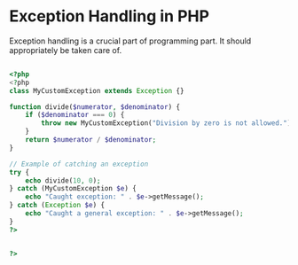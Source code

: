 # Exception Handling in PHP

Exception handling is a crucial part of programming part. It should appropriately be
taken care of.

```php

<?php
<?php
class MyCustomException extends Exception {}

function divide($numerator, $denominator) {
    if ($denominator === 0) {
        throw new MyCustomException("Division by zero is not allowed.");
    }
    return $numerator / $denominator;
}

// Example of catching an exception
try {
    echo divide(10, 0);
} catch (MyCustomException $e) {
    echo "Caught exception: " . $e->getMessage();
} catch (Exception $e) {
    echo "Caught a general exception: " . $e->getMessage();
}
?>


?>

```
